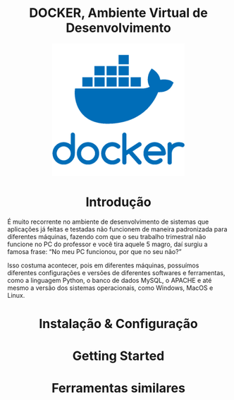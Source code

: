 <h1 align="center">
    <strong>DOCKER, Ambiente Virtual de Desenvolvimento</strong>
</h1>

<div align="center">
    <img width="300px" src="imgs/logo_docker.png">
</div>

<h1 align="center">
  Introdução
</h2>

É muito recorrente no ambiente de desenvolvimento de sistemas que aplicações já feitas e testadas não funcionem de maneira padronizada para diferentes máquinas, fazendo com que o seu trabalho trimestral não funcione no PC do professor e você tira aquele 5 magro, daí surgiu a famosa frase: “No meu PC funcionou, por que no seu não?”

Isso costuma acontecer, pois em diferentes máquinas, possuímos diferentes configurações e versões de diferentes softwares e ferramentas, como a linguagem  Python, o banco de dados MySQL, o APACHE e até mesmo a versão dos sistemas operacionais, como Windows, MacOS e Linux.


<h1 align="center">
  Instalação & Configuração
</h2>

<h1 align="center">
  Getting Started
</h2>

<h1 align="center">
  Ferramentas similares
</h2>
